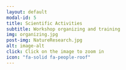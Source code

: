 ```yaml
---
layout: default
modal-id: 5
title: Scientific Activities
subtitle: Workshop organizing and training
img: organizing.jpg
post-img: NatureResearch.jpg
alt: image-alt
click: Click on the image to zoom in
icon: "fa-solid fa-people-roof"
---
```

